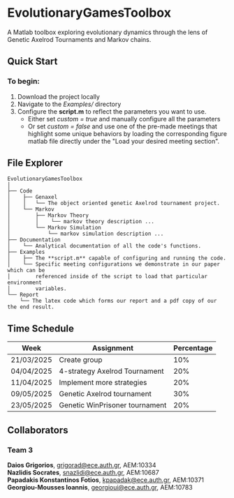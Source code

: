 # EvolutionaryGamesToolbox
A Matlab toolbox exploring evolutionary dynamics through the lens of Genetic Axelrod Tournaments and Markov chains.

## Quick Start
### To begin:
1. Download the project locally
2. Navigate to the *Examples/* directory
3. Configure the **script.m** to reflect the parameters you want to use.
    - Either set *custom = true* and manually configure all the parameters
    - Or set *custom = false* and use one of the pre-made meetings that highlight some unique behaviors by loading the corresponding figure matlab file directly under the "Load your desired meeting section".

## File Explorer
```
EvolutionaryGamesToolbox
│
├── Code
│    ├── Genaxel
│    │   └── The object oriented genetic Axelrod tournament project.
│    └── Markov
│        ├── Markov Theory
│        │    └── markov theory description ...
│        └── Markov Simulation
│            └── markov simulation description ...
├── Documentation
│    └── Analytical documentation of all the code's functions.
├── Examples
│    ├── The **script.m** capable of configuring and running the code.
│    └── Specific meeting configurations we demonstrate in our paper which can be 
│        referenced inside of the script to load that particular environment
│        variables. 
└── Report
    └── The latex code which forms our report and a pdf copy of our the end result.
```

## Time Schedule
| Week | Assignment | Percentage |
|------|------------|------------|
|21/03/2025|Create group|10%|
|04/04/2025|4-strategy Axelrod Tournament|20%|
|11/04/2025|Implement more strategies|20%|
|09/05/2025|Genetic Axelrod tournament|30%|
|23/05/2025|Genetic WinPrisoner tournament|20%|

## Collaborators 
### Team 3
**Daios Grigorios**, grigorad@ece.auth.gr, ΑΕΜ:10334  
**Nazlidis Socrates**, snazlidi@ece.auth.gr, ΑΕΜ:10687  
**Papadakis Konstantinos Fotios**, kpapadak@ece.auth.gr, ΑΕΜ:10371  
**Georgiou-Mousses Ioannis**, georgioui@ece.auth.gr, ΑΕΜ:10783  
